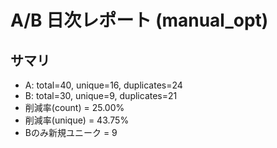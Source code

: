 # A/B 日次レポート (manual_opt)

## サマリ
- A: total=40, unique=16, duplicates=24
- B: total=30, unique=9, duplicates=21
- 削減率(count) = 25.00%
- 削減率(unique) = 43.75%
- Bのみ新規ユニーク = 9